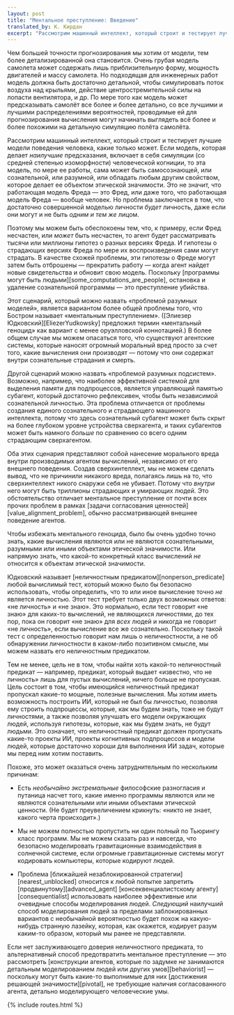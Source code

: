 ```yaml
---
layout: post
title: "Ментальное преступление: Введение"
translated_by: К. Кирдан
excerpt: "Рассмотрим машинный интеллект, который строит и тестирует лучшие модели поведения человека, какие только может. Если модель, которая дает наилучшие предсказания, включает в себя симуляции (со средней степенью изоморфности) человеческой когниции, то эта модель, по мере ее работы, сама может быть самосознающей, или сознательной, или разумной, или обладать любым другим свойством, которое делает ее объектом этической значимости. Это не значит, что работающая модель Фреда — это Фред, или того, что работающая модель Фреда — вообще человек. Но проблема заключается в том, что достаточно совершенной моделью личности будет личность, даже если они могут и не быть одним и тем же лицом."
---
```

Чем большей точности прогнозирования мы хотим от модели, тем более детализированной она становится. Очень грубая модель самолета может содержать лишь приблизительную форму, мощность двигателей и массу самолета. Но подходящая для инженерных работ модель должна быть достаточно детальной, чтобы симулировать поток воздуха над крыльями, действие центростремительной силы на лопасти вентилятора, и др. По мере того как модель может предсказывать самолёт все более и более детально, со все лучшими и лучшими распределениями вероятностей, проводимые ей для прогнозирования вычисления могут начинать выглядеть всё более и более похожими на детальную симуляцию полёта самолёта.

Рассмотрим машинный интеллект, который строит и тестирует лучшие модели поведения человека, какие только может. Если модель, которая делает _наилучшие_ предсказания, включает в себя симуляции (со средней степенью изоморфности) человеческой когниции, то эта модель, по мере ее работы, сама может быть самосознающей, или сознательной, или разумной, или обладать любым другим свойством, которое делает ее объектом этической значимости. Это не значит, что работающая модель Фреда — это Фред, или даже того, что работающая модель Фреда — вообще человек. Но проблема заключается в том, что достаточно совершенной моделью личности _будет_ личность, даже если они могут и не быть _одним и тем же_ лицом.

Поэтому мы можем быть обеспокоены тем, что, к примеру, если Фред несчастен, или _может_ быть несчастен, то агент будет рассматривать тысячи или миллионы гипотез о разных версиях Фреда. И гипотезы о страдающих версиях Фреда по мере их воспроизведения сами могут страдать. В качестве схожей проблемы, эти гипотезы о Фреде могут затем быть отброшены — прекратить работу — когда агент найдет новые свидетельства и обновит свою модель. Поскольку [программы могут быть людьми][some_computations_are_people], остановка и удаление сознательной программы — это преступление убийства.

Этот сценарий, который можно назвать «‎проблемой разумных моделей», является вариантом более общей проблемы того, что Бостром называет «‎ментальным преступлением». ([Элиезер Юдковский][EliezerYudkowsky] предложил термин «‎ментальный геноцид» как вариант с менее оруэлловской коннотацией.) В более общем случае мы можем опасаться того, что существуют агентские системы, которые наносят огромный моральный вред просто за счет того, какие вычисления они производят — потому что они содержат внутри сознательные страдания и смерть.

Другой сценарий можно назвать «проблемой разумных подсистем». Возможно, например, что наиболее эффективной системой для выделения памяти для подпроцессов, является управляющий памятью субагент, который достаточно рефлексивен, чтобы быть независимой сознательной личностью. Эта проблема отличается от проблемы создания единого сознательного и страдающего машинного интеллекта, потому что здесь сознательный субагент может быть скрыт на более глубоком уровне устройства сверхагента, и таких субагентов может быть намного _больше_ по сравнению со всего одним страдающим сверхагентом.

Оба этих сценария представляют собой нанесение морального вреда внутри производимых агентом вычислений, независимо от его внешнего поведения. Создав сверхинтеллект, мы не можем сделать вывод, что не причинили никакого вреда, полагаясь лишь на то, что сверхинтеллект никого снаружи себя не убивает. Потому что _внутри_ него могут быть триллионы страдающих и умирающих людей. Это обстоятельство отличает ментальное преступление от почти всех прочих проблем в рамках [задачи согласования ценностей][value_alignment_problem], обычно рассматривающей внешнее поведение агентов.

Чтобы избежать ментального геноцида, было бы очень удобно точно знать, какие вычисления являются или не являются сознательными, разумными или иными объектами этической значимости. Или напрямую знать, что какой-то конкретный класс вычислений _не_ относится к объектам этической значимости.

Юдковский называет [неличностным предикатом][nonperson_predicate] любой вычислимый тест, который можно было бы безопасно использовать, чтобы определить, что то или иное вычисление точно _не_ является личностью. Этот тест требует только двух возможных ответов: «‎не личность» и «‎не знаю». Это нормально, если тест говорит «‎не знаю» для каких-то вычислений, не являющихся личностями, до тех пор, пока он говорит «‎не знаю» для _всех_ людей и никогда не говорит «‎не личность», если вычисление все же сознательно. Поскольку такой тест с определенностью говорит нам лишь о неличностности, а не об обнаружении личностности в каком-либо позитивном смысле, мы можем назвать его неличностным предикатом.

Тем не менее, цель не в том, чтобы найти хоть какой-то неличностный предикат — например, предикат, который выдает «‎известно, что не личность» лишь для пустых вычислений, ничего больше не пропуская. Цель состоит в том, чтобы имеющийся неличностный предикат пропускал какие-то мощные, полезные вычисления. Мы хотим иметь возможность построить ИИ, который не был бы личностью, позволяя ему строить подпроцессы, которые, как мы будем знать, тоже не будут личностями, а также позволяя улучшать его модели окружающих людей, используя гипотезы, которые, как мы будем знать, не будут людьми. Это означает, что неличностный предикат должен пропускать какие-то проекты ИИ, проекты когнитивных подпроцессов и модели людей, которые достаточно хороши для выполнения ИИ задач, которые мы перед ним хотим поставить.

Похоже, это может оказаться очень затруднительным по нескольким причинам:

- Есть _необычайно экстремальные_ философские разногласия и путаница насчет того, какие именно программы являются или не являются сознательными или иными объектами этической ценности. (Не будет преувеличением крикнуть: «‎никто не знает, какого черта происходит».)

- Мы не можем полностью пропустить ни один полный по Тьюрингу класс программ. Мы не можем сказать раз и навсегда, что безопасно моделировать гравитационные взаимодействия в солнечной системе, если огромные гравитационные системы могут кодировать компьютеры, которые кодируют людей.

- Проблема [ближайшей незаблокированной стратегии][nearest_unblocked] относится к любой попытке запретить [продвинутому][advanced_agent] [консеквенциалистскому агенту][consequentialist] использовать наиболее эффективные или очевидные способы моделирования людей. _Следующий_ наилучший способ моделирования людей за пределами заблокированных вариантов с необычайной вероятностью будет похож на какую-нибудь странную лазейку, которая, как окажется, кодирует разум каким-то образом, который мы ранее не представляли.

Если нет заслуживающего доверия неличностного предиката, то альтернативный способ предотвратить ментальное преступление — это рассмотреть [конструкции агентов, которые по задумке _не_ занимаются детальным моделированием людей или других умов][behaviorist] — поскольку могут быть какие-то выполнимые для них [достижения решающей значимости][pivotal], не требующие наличия согласованного агента, детально моделирующего человеческие умы.

{% include routes.html %}
